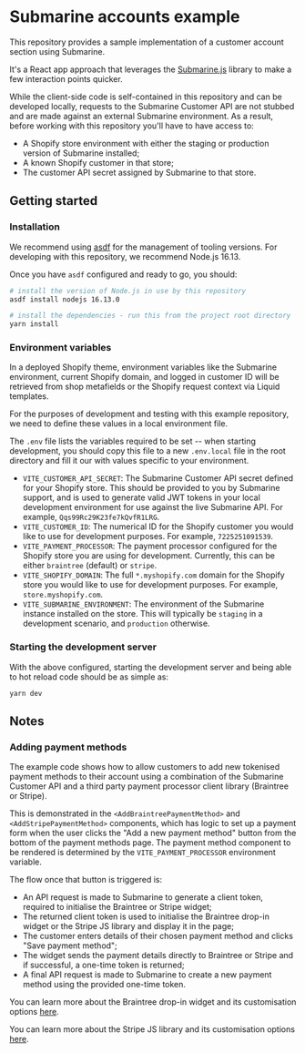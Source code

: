 # Submarine accounts example
This repository provides a sample implementation of a customer account section using Submarine.

It's a React app approach that leverages the [Submarine.js](https://github.com/submarine/submarine-js) library to make
a few interaction points quicker.

While the client-side code is self-contained in this repository and can be developed locally, requests to the Submarine
Customer API are not stubbed and are made against an external Submarine environment. As a result, before working with
this repository you'll have to have access to:

* A Shopify store environment with either the staging or production version of Submarine installed;
* A known Shopify customer in that store;
* The customer API secret assigned by Submarine to that store.

## Getting started

### Installation
We recommend using [asdf](https://github.com/asdf-vm/asdf) for the management of tooling versions. For developing with
this repository, we recommend Node.js 16.13.

Once you have `asdf` configured and ready to go, you should:

```bash
# install the version of Node.js in use by this repository
asdf install nodejs 16.13.0

# install the dependencies - run this from the project root directory
yarn install
```

### Environment variables
In a deployed Shopify theme, environment variables like the Submarine environment, current Shopify domain, and logged
in customer ID will be retrieved from shop metafields or the Shopify request context via Liquid templates.

For the purposes of development and testing with this example repository, we need to define these values in a local
environment file.

The `.env` file lists the variables required to be set -- when starting development, you should copy this file to a new
`.env.local` file in the root directory and fill it our with values specific to your environment.

* `VITE_CUSTOMER_API_SECRET`: The Submarine Customer API secret defined for your Shopify store. This should be provided
  to you by Submarine support, and is used to generate valid JWT tokens in your local development environment for use
  against the live Submarine API. For example, `Qqs99Rc29K23fe7kQvfR1LRG`.
* `VITE_CUSTOMER_ID`: The numerical ID for the Shopify customer you would like to use for development purposes. For
  example, `7225251091539`.
* `VITE_PAYMENT_PROCESSOR`: The payment processor configured for the Shopify store you are using for development.
  Currently, this can be either `braintree` (default) or `stripe`.
* `VITE_SHOPIFY_DOMAIN`: The full `*.myshopify.com` domain for the Shopify store you would like to use for development
  purposes. For example, `store.myshopify.com`.
* `VITE_SUBMARINE_ENVIRONMENT`: The environment of the Submarine instance installed on the store. This will typically
  be `staging` in a development scenario, and `production` otherwise.

### Starting the development server
With the above configured, starting the development server and being able to hot reload code should be as simple as:

```
yarn dev
```

## Notes

### Adding payment methods
The example code shows how to allow customers to add new tokenised payment methods to their account using a combination
of the Submarine Customer API and a third party payment processor client library (Braintree or Stripe).

This is demonstrated in the `<AddBraintreePaymentMethod>` and `<AddStripePaymentMethod>` components, which has logic to
set up a payment form when the user clicks the "Add a new payment method" button from the bottom of the payment methods
page. The payment method component to be rendered is determined by the `VITE_PAYMENT_PROCESSOR` environment variable.

The flow once that button is triggered is:

* An API request is made to Submarine to generate a client token, required to initialise the Braintree or Stripe widget;
* The returned client token is used to initialise the Braintree drop-in widget or the Stripe JS library and display it in the page;
* The customer enters details of their chosen payment method and clicks "Save payment method";
* The widget sends the payment details directly to Braintree or Stripe and if successful, a one-time token is returned;
* A final API request is made to Submarine to create a new payment method using the provided one-time token.

You can learn more about the Braintree drop-in widget and its customisation options [here](https://developer.paypal.com/braintree/docs/guides/drop-in/customization/javascript/v3/).

You can learn more about the Stripe JS library and its customisation options [here](https://stripe.com/docs/js).
